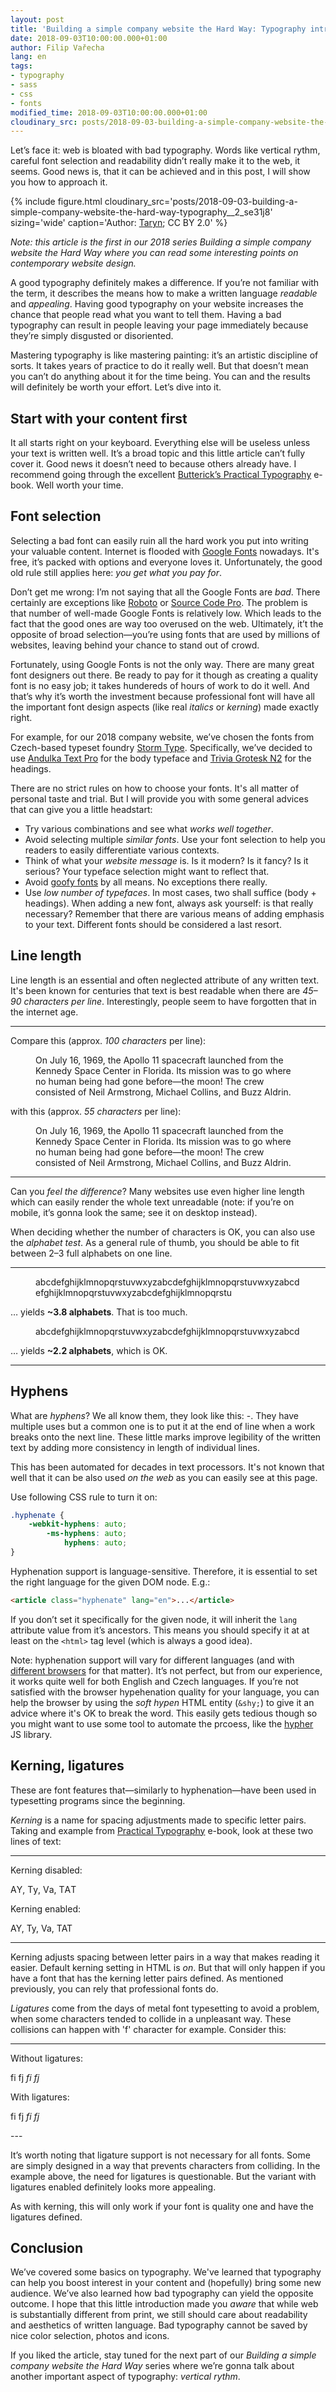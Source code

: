 ```yaml
---
layout: post
title: 'Building a simple company website the Hard Way: Typography intro'
date: 2018-09-03T10:00:00.000+01:00
author: Filip Vařecha
lang: en
tags:
- typography
- sass
- css
- fonts
modified_time: 2018-09-03T10:00:00.000+01:00
cloudinary_src: posts/2018-09-03-building-a-simple-company-website-the-hard-way-typography__2_se31j8
---
```


Let’s face it: web is bloated with bad typography. Words like vertical
rythm, careful font selection and readability didn’t really make it to the web,
it seems. Good news is, that it can be achieved and in this post, I will show
you how to approach it.

{% include figure.html cloudinary_src='posts/2018-09-03-building-a-simple-company-website-the-hard-way-typography__2_se31j8' sizing='wide' caption='Author: <a href="https://www.flickr.com/photos/tarale/2897185492" rel="noopener" target="_blank">Taryn</a>; CC BY 2.0' %}

*Note: this article is the first in our 2018 series Building a simple company
website the Hard Way where you can read some interesting points on contemporary
website design.*

A good typography definitely makes a difference. If you’re not familiar with the
term, it describes the means how to make a written language *readable* and
*appealing*. Having good typography on your website increases the chance that people read
what you want to tell them. Having a bad typography can result in people leaving
your page immediately because they’re simply disgusted or disoriented.

Mastering typography is like mastering painting: it’s an artistic discipline of sorts. It
takes years of practice to do it really well. But that doesn’t mean you can’t do
anything about it for the time being. You can and the results will definitely be worth
your effort. Let’s dive into it.

## Start with your content first

It all starts right on your keyboard. Everything else will be useless
unless your text is written well. It’s a broad topic and this little article
can’t fully cover it. Good news it doesn’t need to because others already have.
I recommend going through the excellent [Butterick’s Practical Typography][5]
e-book. Well worth your time.

## Font selection

Selecting a bad font can easily ruin all the hard work you put into writing your
valuable content. Internet is flooded with [Google Fonts][1] nowadays. It's
free, it’s packed with options and everyone loves it. Unfortunately, the good old
rule still applies here: *you get what you pay for*.

Don’t get me wrong: I’m not saying that all the Google Fonts are *bad*. There
certainly are exceptions like [Roboto][2] or [Source Code Pro][3]. The
problem is that number of well-made Google Fonts is relatively low. Which leads to the fact
that the good ones are way too overused on the web. Ultimately, it’t
the opposite of broad selection&mdash;you’re using fonts that are used by
millions of websites, leaving behind your chance to stand out of crowd.

Fortunately, using Google Fonts is not the only way. There are many great font
designers out there. Be ready to pay for it though as creating a quality font is
no easy job; it takes hundereds of hours of work to do it well. And that’s why
it’s worth the investment because professional font will have all the important
font design aspects (like real *italics* or *kerning*) made exactly right.

For example, for our 2018 company website, we’ve chosen the fonts from Czech-based typeset
foundry [Storm Type][4]. Specifically, we’ve decided to use [Andulka Text
Pro](https://www.stormtype.com/typefaces/841) for the body typeface and [Trivia
Grotesk N2](https://www.stormtype.com/typefaces/2239) for the headings.

There are no strict rules on how to choose your fonts. It's all
matter of personal taste and trial. But I will provide you with some general
advices that can give you a little headstart:

* Try various combinations and see what *works well together*.
* Avoid selecting multiple *similar fonts*. Use your font selection to help you
  readers to easily differentiate various contexts.
* Think of what your *website message* is. Is it modern? Is it fancy? Is it
  serious? Your typeface selection might want to reflect that.
* Avoid [goofy fonts](https://practicaltypography.com/goofy-fonts.html) by all
  means. No exceptions there really.
* Use *low number of typefaces*. In most cases, two shall
  suffice (body + headings). When adding a new font, always ask yourself: is that really
  necessary?  Remember that there are various means of adding emphasis to your
  text. Different fonts should be considered a last resort.

## Line length

Line length is an essential and often neglected attribute of any written text.
It's been known for centuries that text is best readable when there are *45&ndash;90
characters per line*. Interestingly, people seem to have forgotten that in the
internet age.

---

Compare this (approx. *100 characters* per line):

<figure class="figure figure--wide figure--left">
<p>On July 16, 1969, the Apollo 11 spacecraft launched from the Kennedy Space
Center in Florida. Its mission was to go where no human being had gone
before—the moon! The crew consisted of Neil Armstrong, Michael Collins,
and Buzz Aldrin.</p>
</figure>

with this (approx. *55 characters* per line):

<figure class="figure figure--left">
<p>On July 16, 1969, the Apollo 11 spacecraft launched from the Kennedy Space
Center in Florida. Its mission was to go where no human being had gone
before—the moon! The crew consisted of Neil Armstrong, Michael Collins,
and Buzz Aldrin.</p>
</figure>

---

Can you *feel the difference*? Many websites use even higher line length
which can easily render the whole text unreadable (note: if you’re on mobile,
it’s gonna look the same; see it on desktop instead).

When deciding whether the number of characters is OK, you can also use the
*alphabet test*. As a general rule of thumb, you should be able to fit between
2&ndash;3 full alphabets on one line.

---

<figure class="figure figure--wide figure--left">
<p>abcdefghijklmnopqrstuvwxyzabcdefghijklmnopqrstuvwxyzabcdefghijklmnopqrstuvwxyzabcdefghijklmnopqrstu</p>
</figure>

&hellip; yields **~3.8 alphabets**. That is too much.


<figure class="figure figure--left">
<p>abcdefghijklmnopqrstuvwxyzabcdefghijklmnopqrstuvwxyzabcd</p>
</figure>

&hellip; yields **~2.2 alphabets**, which is OK.

---

## Hyphens

What are *hyphens*? We all know them, they look like this: -. They have multiple
uses but a common one is to put it at the end of line when a work breaks onto
the next line. These little marks improve legibility of the written text by adding more
consistency in length of individual lines.

This has been automated for decades in text processors. It's not known
that well that it can be also used *on the web* as you can easily see at this page.

Use following CSS rule to turn it on:

```css
.hyphenate {
    -webkit-hyphens: auto;
        -ms-hyphens: auto;
            hyphens: auto;
}
```

Hyphenation support is language-sensitive. Therefore, it is essential to
set the right language for the given DOM node. E.g.:

```html
<article class="hyphenate" lang="en">...</article>
```

If you don’t set it specifically for the given node, it will inherit the `lang` attribute
value from it’s ancestors. This means you should specify it at at least on the `<html>`
tag level (which is always a good idea).

Note: hyphenation support will vary for different languages (and with [different
browsers](caniuse.com/#search=hyphens) for that matter). It’s not perfect, but
from our experience, it works quite well for both English and Czech languages.
If you’re not satisfied with the browser hypehenation quality for your language,
you can help the browser by using the *soft hypen* HTML entity (`&shy;`) to give
it an advice where it's OK to break the word. This easily gets tedious though so
you might want to use some tool to automate the prcoess, like the
[hypher](https://github.com/bramstein/hypher) JS library.

## Kerning, ligatures

These are font features that&mdash;similarly to hyphenation&mdash;have been
used in typesetting programs since the beginning.

*Kerning* is a name for spacing adjustments made to specific letter pairs. Taking and
example from [Practical Typography](5) e-book, look at these two lines of text:

---

Kerning disabled:

<p class="alpha" style="font-kerning: none; -webkit-font-feature-settings: unset; font-feature-settings: unset;">
AY, Ty, Va, TAT
</p>

Kerning enabled:

<p class="alpha" style="font-kerning: auto; -webkit-font-feature-settings: unset; font-feature-settings: unset;">
AY, Ty, Va, TAT
</p>

---

Kerning adjusts spacing between letter pairs in a way that makes reading it easier.
Default kerning setting in HTML is *on*. But that will only happen if you have a
font that has the kerning letter pairs defined. As mentioned previously, you can
rely that professional fonts do.

*Ligatures* come from the days of metal font typesetting to avoid a problem, when
some characters tended to collide in a unpleasant way. These collisions can
happen with 'f' character for example. Consider this:

---
Without ligatures:

<p class="alpha" style="font-variant-ligatures: none; -webkit-font-feature-settings: unset; font-feature-settings: unset;">
<span>fi fj</span> <i>fi fj</i>
</p>

With ligatures:

<p class="alpha" style="font-variant-ligatures: normal; -webkit-font-feature-settings: 'liga'; font-feature-settings: 'liga';">
<span>fi fj</span> <i>fi fj</i>
</p>
---

It’s worth noting that ligature support is not necessary for all fonts. Some are
simply designed in a way that prevents characters from colliding. In the example
above, the need for ligatures is questionable. But the variant with ligatures
enabled definitely looks more appealing.

As with kerning, this will only work if your font is quality one and have the
ligatures defined.

## Conclusion

We’ve covered some basics on typography. We've learned that typography can help
you boost interest in your content and (hopefully) bring some new audience. We’ve also
learned how bad typography can yield the opposite outcome. I hope that this
little introduction made you *aware* that while web is substantially different
from print, we still should care about readability and aesthetics of written
language. Bad typography cannot be saved by nice color selection, photos and icons.

If you liked the article, stay tuned for the next part of our *Building a simple
company website the Hard Way* series where we’re gonna talk about another
important aspect of typography: *vertical rythm*.


[1]: https://fonts.google.com/
[2]: https://fonts.google.com/specimen/Roboto
[3]: https://fonts.google.com/specimen/Source+Code+Pro
[4]: https://www.stormtype.com/
[5]: https://practicaltypography.com/
